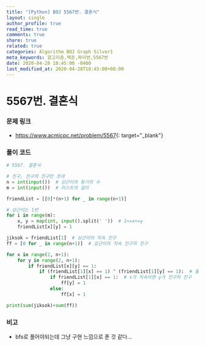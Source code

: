 ```yaml
---
title: "[Python] BOJ 5567번. 결혼식"
layout: single
author_profile: true
read_time: true
comments: true
share: true
related: true
categories: Algorithm BOJ Graph Silver1
meta_keywords: 알고리즘,백준,파이썬,5567번
date: 2020-04-28 18:45:00 -0400
last_modified_at: 2020-04-28T18:45:00+08:00
---
```


# 5567번. 결혼식

### 문제 링크

- <https://www.acmicpc.net/problem/5567>{: target="\_blank"}

### 풀이 코드

```python
# 5567. 결혼식

# 친구, 친구의 친구만 초대
n = int(input())  # 상근이의 동기의 수
m = int(input())  # 리스트의 길이

friendList = [[0]*(n+1) for _ in range(n+1)]

# 상근이는 1번
for i in range(m):
    x, y = map(int, input().split(' '))  # 1<=x<=y
    friendList[x][y] = 1

jiksok = friendList[1]  # 상근이의 직속 친구
ff = [0 for _ in range(n+1)]  # 상근이의 직속 친구의 친구

for x in range(2, n+1):
    for y in range(2, n+1):
        if friendList[x][y] == 1:
            if (friendList[1][x] == 1) ^ (friendList[1][y] == 1):  # 둘 다 모두 직속 친구인 경우 제외
                if friendList[1][x] == 1:  # x가 직속이면 y가 친구의 친구
                    ff[y] = 1
                else:
                    ff[x] = 1

print(sum(jiksok)+sum(ff))


```

### 비고

- bfs로 풀어야되는데 그냥 구현 느낌으로 푼 것 같다...
